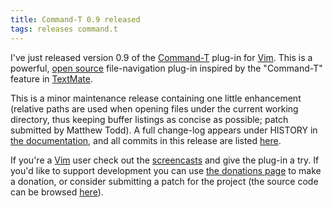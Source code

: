 ```yaml
---
title: Command-T 0.9 released
tags: releases command.t
---
```


I've just released version 0.9 of the [Command-T](/wiki/Command-T) plug-in for [Vim](/wiki/Vim). This is a powerful, [open source](/wiki/open_source) file-navigation plug-in inspired by the "Command-T" feature in [TextMate](/wiki/TextMate).

This is a minor maintenance release containing one little enhancement (relative paths are used when opening files under the current working directory, thus keeping buffer listings as concise as possible; patch submitted by Matthew Todd). A full change-log appears under HISTORY in [the documentation](http://git.wincent.com/command-t.git/blob/HEAD:/README.txt), and all commits in this release are listed [here](http://git.wincent.com/command-t.git/shortlog/refs/tags/0.9).

If you're a [Vim](/wiki/Vim) user check out the [screencasts](/products/command-t) and give the plug-in a try. If you'd like to support development you can use [the donations page](/products/command-t/donations) to make a donation, or consider submitting a patch for the project (the source code can be browsed [here](http://git.wincent.com/command-t.git)).
